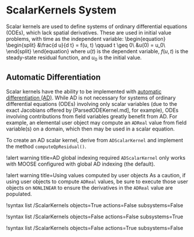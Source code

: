 # ScalarKernels System

Scalar kernels are used to define systems of ordinary differential equations (ODEs),
which lack spatial derivatives. These are used in initial value problems, with
time as the independent variable:
\begin{equation}
\begin{split}
  &\frac{d u}{d t} = f(u, t) \qquad t \geq 0\\
  &u(0) = u_0\\
\end{split}
\end{equation}
where $u(t)$ is the dependent variable, $f(u, t)$ is the steady-state residual
function, and $u_0$ is the initial value.

## Automatic Differentiation

Scalar kernels have the ability to be implemented with
[automatic differentiation (AD)](automatic_differentiation/index.md).
While AD is not necessary for systems of ordinary differential equations (ODEs)
involving only scalar variables (due to the exact Jacobians offered by
[ParsedODEKernel.md], for example), ODEs involving contributions from field
variables greatly benefit from AD. For example, an elemental user object may
compute an `ADReal` value from field variable(s) on a domain, which then may
be used in a scalar equation.

To create an AD scalar kernel, derive from `ADScalarKernel` and implement the
method `computeQpResidual()`.

!alert warning title=AD global indexing required
`ADScalarKernel` only works with MOOSE configured with global AD indexing (the default).

!alert warning title=Using values computed by user objects
As a caution, if using user objects to compute
`ADReal` values, be sure to execute those user objects on `NONLINEAR` to
ensure the derivatives in the `ADReal` value are populated.

!syntax list /ScalarKernels objects=True actions=False subsystems=False

!syntax list /ScalarKernels objects=False actions=False subsystems=True

!syntax list /ScalarKernels objects=False actions=True subsystems=False
